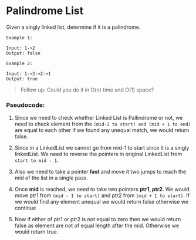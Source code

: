 # Palindrome List

Given a singly linked list, determine if it is a palindrome.


```
Example 1:

Input: 1->2
Output: false

Example 2:

Input: 1->2->2->1
Output: true
```


> Follow up: Could you do it in O(n) time and O(1) space?

### Pseudocode:

1. Since we need to check whether Linked List is Pallindrome or not, we need to check element from the ``(mid-1 to start) and (mid + 1 to end)`` are equal to each other if we found any unequal match, we would return false.

2. Since in a LinkedList we cannot go from mid-1 to start since it is a singly linkedList. We need to reverse the pointers in original LinkedList from 
`start to mid - 1`.

3. Also we need to take a pointer **fast** and move it two jumps to reach the mid of the list in a single pass.

4. Once **mid** is reached, we need to take two pointers 
**ptr1, ptr2**. We would move ptr1 from `(mid - 1 to start)` and ptr2 from `(mid + 1 to start)`. If we would find any element unequal we would return false otherwise we continue

5. Now if either of ptr1 or ptr2 is not equal to zero then we would return false as element are not of equal length after the mid. Otherwise we would return true.